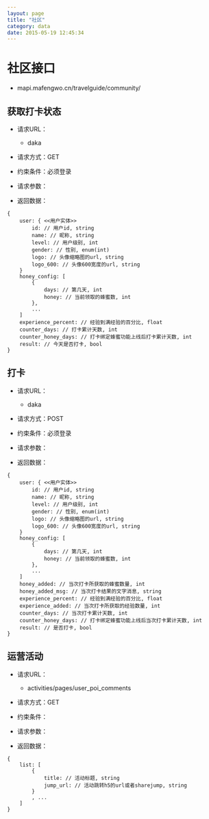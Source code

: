```yaml
---
layout: page
title: "社区"
category: data
date: 2015-05-19 12:45:34
---
```


# 社区接口
- mapi.mafengwo.cn/travelguide/community/

## 获取打卡状态
- 请求URL：
    + daka

- 请求方式：GET

- 约束条件：必须登录

- 请求参数： 

- 返回数据：

```
{
    user: { <<用户实体>>
        id: // 用户id, string
        name: // 昵称, string
        level: // 用户级别, int
        gender: // 性别, enum(int)
        logo: // 头像缩略图的url, string
        logo_600: // 头像600宽度的url, string
    }
    honey_config: [
        {
            days: // 第几天, int
            honey: // 当前领取的蜂蜜数, int
        },
        ...
    ]
    experience_percent: // 经验到满经验的百分比, float
    counter_days: // 打卡累计天数, int
    counter_honey_days: // 打卡绑定蜂蜜功能上线后打卡累计天数, int
    result: // 今天是否打卡, bool
}
```

## 打卡
- 请求URL：
    + daka

- 请求方式：POST

- 约束条件：必须登录

- 请求参数： 

- 返回数据：

```
{
    user: { <<用户实体>>
        id: // 用户id, string
        name: // 昵称, string
        level: // 用户级别, int
        gender: // 性别, enum(int)
        logo: // 头像缩略图的url, string
        logo_600: // 头像600宽度的url, string
    }
    honey_config: [
        {
            days: // 第几天, int
            honey: // 当前领取的蜂蜜数, int
        },
        ...
    ]
    honey_added: // 当次打卡所获取的蜂蜜数量, int
    honey_added_msg: // 当次打卡结果的文字消息, string
    experience_percent: // 经验到满经验的百分比, float
    experience_added: // 当次打卡所获取的经验数量, int
    counter_days: // 当次打卡累计天数, int
    counter_honey_days: // 打卡绑定蜂蜜功能上线后当次打卡累计天数, int
    result: // 是否打卡, bool
}
```

## 运营活动
- 请求URL：
    + activities/pages/user_poi_comments

- 请求方式：GET

- 约束条件：

- 请求参数： 

- 返回数据：

```
{
    list: [
        {
            title: // 活动标题, string
            jump_url: // 活动跳转h5的url或者sharejump, string
        }
        , ...
    ]
}
```